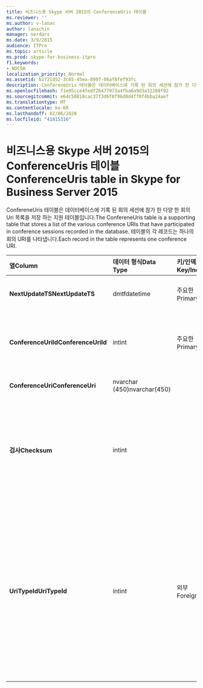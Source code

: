 ```yaml
---
title: 비즈니스용 Skype 서버 2015의 ConferenceUris 테이블
ms.reviewer: ''
ms.author: v-lanac
author: lanachin
manager: serdars
ms.date: 3/9/2015
audience: ITPro
ms.topic: article
ms.prod: skype-for-business-itpro
f1.keywords:
- NOCSH
localization_priority: Normal
ms.assetid: b1721d52-3c65-45ea-8997-06af8fef93fc
description: ConfereneUris 테이블은 데이터베이스에 기록 된 회의 세션에 참가 한 다양 한 회의 Uri 목록을 저장 하는 지원 테이블입니다. 테이블의 각 레코드는 하나의 회의 URI를 나타냅니다.
ms.openlocfilehash: f1e95cce4fedf26477973a4fba6a9d3a32288f92
ms.sourcegitcommit: e64c50818cac37f3d6f0f96d0d4ff0f4bba24aef
ms.translationtype: MT
ms.contentlocale: ko-KR
ms.lasthandoff: 02/06/2020
ms.locfileid: "41815316"
---
```

# <a name="conferenceuris-table-in-skype-for-business-server-2015"></a><span data-ttu-id="e5657-104">비즈니스용 Skype 서버 2015의 ConferenceUris 테이블</span><span class="sxs-lookup"><span data-stu-id="e5657-104">ConferenceUris table in Skype for Business Server 2015</span></span>
 
<span data-ttu-id="e5657-105">ConfereneUris 테이블은 데이터베이스에 기록 된 회의 세션에 참가 한 다양 한 회의 Uri 목록을 저장 하는 지원 테이블입니다.</span><span class="sxs-lookup"><span data-stu-id="e5657-105">The ConfereneUris table is a supporting table that stores a list of the various conference URIs that have participated in conference sessions recorded in the database.</span></span> <span data-ttu-id="e5657-106">테이블의 각 레코드는 하나의 회의 URI를 나타냅니다.</span><span class="sxs-lookup"><span data-stu-id="e5657-106">Each record in the table represents one conference URI.</span></span>
  
|<span data-ttu-id="e5657-107">**열**</span><span class="sxs-lookup"><span data-stu-id="e5657-107">**Column**</span></span>|<span data-ttu-id="e5657-108">**데이터 형식**</span><span class="sxs-lookup"><span data-stu-id="e5657-108">**Data Type**</span></span>|<span data-ttu-id="e5657-109">**키/인덱스**</span><span class="sxs-lookup"><span data-stu-id="e5657-109">**Key/Index**</span></span>|<span data-ttu-id="e5657-110">**세부적인**</span><span class="sxs-lookup"><span data-stu-id="e5657-110">**Details**</span></span>|
|:-----|:-----|:-----|:-----|
|<span data-ttu-id="e5657-111">**NextUpdateTS**</span><span class="sxs-lookup"><span data-stu-id="e5657-111">**NextUpdateTS**</span></span> <br/> |<span data-ttu-id="e5657-112">dmtf</span><span class="sxs-lookup"><span data-stu-id="e5657-112">datetime</span></span>  <br/> |<span data-ttu-id="e5657-113">주요한</span><span class="sxs-lookup"><span data-stu-id="e5657-113">Primary</span></span>  <br/> |<span data-ttu-id="e5657-114">내부에 사용 되는 타임 스탬프입니다.</span><span class="sxs-lookup"><span data-stu-id="e5657-114">Time stamp, Internal used.</span></span>  <br/> |
|<span data-ttu-id="e5657-115">**ConferenceUriId**</span><span class="sxs-lookup"><span data-stu-id="e5657-115">**ConferenceUriId**</span></span> <br/> |<span data-ttu-id="e5657-116">int</span><span class="sxs-lookup"><span data-stu-id="e5657-116">int</span></span>  <br/> |<span data-ttu-id="e5657-117">주요한</span><span class="sxs-lookup"><span data-stu-id="e5657-117">Primary</span></span>  <br/> |<span data-ttu-id="e5657-118">이 회의 URI를 식별 하는 고유 번호입니다.</span><span class="sxs-lookup"><span data-stu-id="e5657-118">Unique number identifying this conference URI.</span></span>  <br/> |
|<span data-ttu-id="e5657-119">**ConferenceUri**</span><span class="sxs-lookup"><span data-stu-id="e5657-119">**ConferenceUri**</span></span> <br/> |<span data-ttu-id="e5657-120">nvarchar (450)</span><span class="sxs-lookup"><span data-stu-id="e5657-120">nvarchar(450)</span></span>  <br/> ||<span data-ttu-id="e5657-121">회의 URI.</span><span class="sxs-lookup"><span data-stu-id="e5657-121">Conference URI.</span></span>  <br/> |
|<span data-ttu-id="e5657-122">**검사**</span><span class="sxs-lookup"><span data-stu-id="e5657-122">**Checksum**</span></span> <br/> |<span data-ttu-id="e5657-123">int</span><span class="sxs-lookup"><span data-stu-id="e5657-123">int</span></span>  <br/> ||<span data-ttu-id="e5657-124">ConferenceUri의 검사 값입니다.</span><span class="sxs-lookup"><span data-stu-id="e5657-124">Checksum of ConferenceUri.</span></span> <span data-ttu-id="e5657-125">데이터베이스 검색 속도를 향상 시키는 데 사용 됩니다.</span><span class="sxs-lookup"><span data-stu-id="e5657-125">Used to increases the speed of database searches.</span></span>  <br/> |
|<span data-ttu-id="e5657-126">**UriTypeId**</span><span class="sxs-lookup"><span data-stu-id="e5657-126">**UriTypeId**</span></span> <br/> |<span data-ttu-id="e5657-127">int</span><span class="sxs-lookup"><span data-stu-id="e5657-127">int</span></span>  <br/> |<span data-ttu-id="e5657-128">외부</span><span class="sxs-lookup"><span data-stu-id="e5657-128">Foreign</span></span>  <br/> |<span data-ttu-id="e5657-129">회의: IM 회의에 대 한 채팅 또는 컨퍼런스: 오디오/비디오 회의를 위한 오디오-영상 통화 등의 URI 형식</span><span class="sxs-lookup"><span data-stu-id="e5657-129">URI type, such as conf:chat for IM conference, or conf:audio-video for audio/video conference.</span></span> <span data-ttu-id="e5657-130">자세한 내용은 [UriTypes 표](uritypes.md) 표를 참조 하세요.</span><span class="sxs-lookup"><span data-stu-id="e5657-130">See the [UriTypes table](uritypes.md) table for more information.</span></span> <br/> |
   

